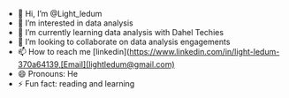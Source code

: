 - 👋 Hi, I’m @Light_ledum 
- 👀 I’m interested in data analysis 
- 🌱 I’m currently learning data analysis with Dahel Techies
- 💞️ I’m looking to collaborate on data analysis engagements
- 📫 How to reach me [linkedin](https://www.linkedin.com/in/light-ledum-370a64139,[Email](lightledum@gmail.com)
- 😄 Pronouns: He
- ⚡ Fun fact: reading and learning 

<!---
Light126-hub/Light126-hub is a ✨ special ✨ repository because its `README.md` (this file) appears on your GitHub profile.
You can click the Preview link to take a look at your changes.
--->
